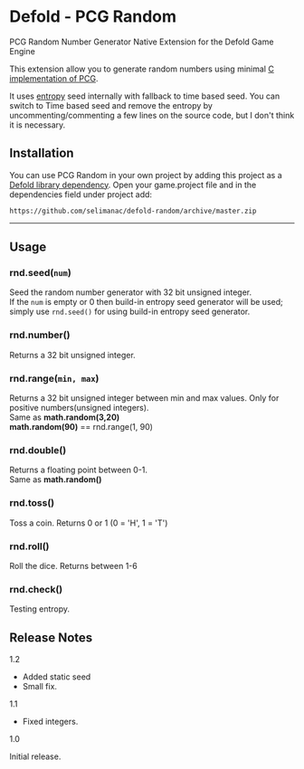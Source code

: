 # Defold - PCG Random

PCG Random Number Generator Native Extension for the Defold Game Engine

This extension allow you to generate random numbers using minimal [C implementation of PCG](http://www.pcg-random.org/using-pcg-c-basic.html).

It uses [entropy](https://github.com/imneme/pcg-c/blob/master/extras/entropy.c) seed internally with fallback to time based seed. You can switch to Time based seed and remove the entropy by uncommenting/commenting a few lines on the source code, but I don't think it is necessary. 

## Installation
You can use PCG Random in your own project by adding this project as a [Defold library dependency](http://www.defold.com/manuals/libraries/). Open your game.project file and in the dependencies field under project add:

	https://github.com/selimanac/defold-random/archive/master.zip
	
---

## Usage

### rnd.seed(`num`)

Seed the random number generator with 32 bit unsigned integer.   
If the `num` is empty or 0 then build-in entropy seed generator will be used; simply use `rnd.seed()` for using build-in entropy seed generator.

### rnd.number()

Returns a 32 bit unsigned integer.

### rnd.range(`min, max`)

Returns a 32 bit unsigned integer between min and max values. Only for positive numbers(unsigned integers).   
Same as **math.random(3,20)**  
**math.random(90)** == rnd.range(1, 90)

###  rnd.double()

Returns a floating point between 0-1.  
Same as **math.random()**

###  rnd.toss()

Toss a coin. Returns 0 or 1 (0 = 'H', 1 = 'T')

###  rnd.roll()

Roll the dice. Returns between 1-6

###  rnd.check()

Testing entropy.



## Release Notes

1.2

- Added static seed
- Small fix.

1.1

- Fixed integers.

1.0

Initial release.